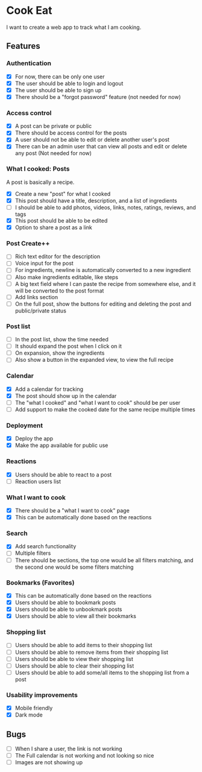 # Cook Eat

I want to create a web app to track what I am cooking.

## Features

### Authentication

- [x] For now, there can be only one user
- [x] The user should be able to login and logout
- [x] The user should be able to sign up
- [x] There should be a "forgot password" feature (not needed for now)

### Access control

- [x] A post can be private or public
- [x] There should be access control for the posts
- [x] A user should not be able to edit or delete another user's post
- [x] There can be an admin user that can view all posts and edit or delete any post (Not needed for now)

### What I cooked: Posts

A post is basically a recipe.

- [x] Create a new "post" for what I cooked
- [x] This post should have a title, description, and a list of ingredients
- [ ] I should be able to add photos, videos, links, notes, ratings, reviews, and tags
- [x] This post should be able to be edited
- [x] Option to share a post as a link

### Post Create++

- [ ] Rich text editor for the description
- [ ] Voice input for the post
- [ ] For ingredients, newline is automatically converted to a new ingredient
- [ ] Also make ingredients editable, like steps
- [ ] A big text field where I can paste the recipe from somewhere else, and it will be converted to the post format
- [ ] Add links section
- [ ] On the full post, show the buttons for editing and deleting the post and public/private status

### Post list

- [ ] In the post list, show the time needed
- [ ] It should expand the post when I click on it
- [ ] On expansion, show the ingredients
- [ ] Also show a button in the expanded view, to view the full recipe

### Calendar

- [x] Add a calendar for tracking
- [x] The post should show up in the calendar
- [ ] The "what I cooked" and "what I want to cook" should be per user
- [ ] Add support to make the cooked date for the same recipe multiple times

### Deployment

- [x] Deploy the app
- [x] Make the app available for public use

### Reactions

- [x] Users should be able to react to a post
- [ ] Reaction users list

### What I want to cook

- [x] There should be a "what I want to cook" page
- [x] This can be automatically done based on the reactions

### Search

- [x] Add search functionality
- [ ] Multiple filters
- [ ] There should be sections, the top one would be all filters matching, and the second one would be some filters matching

### Bookmarks (Favorites)

- [x] This can be automatically done based on the reactions
- [x] Users should be able to bookmark posts
- [x] Users should be able to unbookmark posts
- [x] Users should be able to view all their bookmarks

### Shopping list

- [ ] Users should be able to add items to their shopping list
- [ ] Users should be able to remove items from their shopping list
- [ ] Users should be able to view their shopping list
- [ ] Users should be able to clear their shopping list
- [ ] Users should be able to add some/all items to the shopping list from a post

### Usability improvements

- [x] Mobile friendly
- [x] Dark mode

## Bugs

- [ ] When I share a user, the link is not working
- [ ] The Full calendar is not working and not looking so nice
- [ ] Images are not showing up
